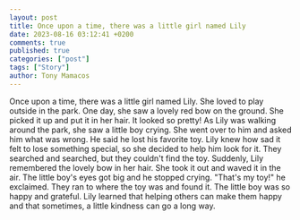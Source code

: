 ```yaml
---
layout: post
title: Once upon a time, there was a little girl named Lily
date: 2023-08-16 03:12:41 +0200
comments: true
published: true
categories: ["post"]
tags: ["Story"]
author: Tony Mamacos
---
```

Once upon a time, there was a little girl named Lily. She loved to play outside in the park. One day, she saw a lovely red bow on the ground. She picked it up and put it in her hair. It looked so pretty!
As Lily was walking around the park, she saw a little boy crying. She went over to him and asked him what was wrong. He said he lost his favorite toy. Lily knew how sad it felt to lose something special, so she decided to help him look for it.
They searched and searched, but they couldn't find the toy. Suddenly, Lily remembered the lovely bow in her hair. She took it out and waved it in the air. The little boy's eyes got big and he stopped crying. "That's my toy!" he exclaimed. They ran to where the toy was and found it. The little boy was so happy and grateful. Lily learned that helping others can make them happy and that sometimes, a little kindness can go a long way.
